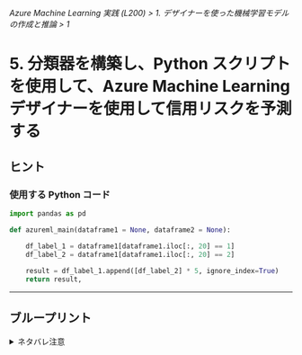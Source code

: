 ###### Azure Machine Learning 実践 (L200) > 1. デザイナーを使った機械学習モデルの作成と推論 > 1

# 5. 分類器を構築し、Python スクリプトを使用して、Azure Machine Learning デザイナーを使用して信用リスクを予測する


## ヒント

### 使用する Python コード

```python
import pandas as pd

def azureml_main(dataframe1 = None, dataframe2 = None):

    df_label_1 = dataframe1[dataframe1.iloc[:, 20] == 1]
    df_label_2 = dataframe1[dataframe1.iloc[:, 20] == 2]

    result = df_label_1.append([df_label_2] * 5, ignore_index=True)
    return result,
```


---


## ブループリント

<details>
<summary>ネタバレ注意</summary>
<img src="https://github.com/k14i-Azure/MachineLearningDesigner_ja-jp/raw/master/articles/samples/media/binary-classification-python-credit-prediction/graph.png">
</details>